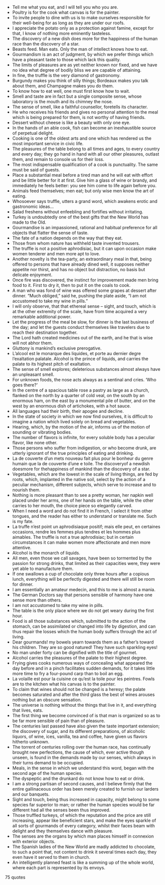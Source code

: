  - Tell me what you eat, and I will tell you who you are.
 - Poultry is for the cook what canvas is for the painter.
 - To invite people to dine with us is to make ourselves responsible for their well-being for as long as they are under our roofs.
 - I appreciate the potato only as a protection against famine, except for that, I know of nothing more eminently tasteless.
 - The discovery of a new dish does more for the happiness of the human race than the discovery of a star.
 - Beasts feed. Man eats. Only the man of intellect knows how to eat.
 - Gourmandism is an act of judgment, by which we prefer things which have a pleasant taste to those which lack this quality.
 - The limits of pleasures are as yet neither known nor fixed, and we have no idea what degree of bodily bliss we are capable of attaining.
 - In fine, the truffle is the very diamond of gastronomy.
 - Burgundy makes you think of silly things; Bordeaux makes you talk about them, and Champagne makes you do them.
 - To know how to eat well, one must first know how to wait.
 - Smell and taste are in fact but a single composite sense, whose laboratory is the mouth and its chimney the nose.
 - The sense of smell, like a faithful counsellor, foretells its character.
 - He who receives his friends and gives no personal attention to the meal which is being prepared for them, is not worthy of having friends.
 - Dessert without cheese is like a beauty with only one eye.
 - In the hands of an able cook, fish can become an inexhaustible source of perpetual delight.
 - Cooking is one of the oldest arts and one which has rendered us the most important service in civic life.
 - The pleasures of the table belong to all times and ages, to every country and every day; they go hand in hand with all our other pleasures, outlast them, and remain to console us for their loss.
 - The most indispensable qualification of a cook is punctuality. The same must be said of guests.
 - Place a substantial meal before a tired man and he will eat with effort and be little better for it at first. Give him a glass of wine or brandy, and immediately he feels better: you see him come to life again before you.
 - Animals feed themselves; men eat; but only wise men know the art of eating.
 - Whosoever says truffle, utters a grand word, which awakens erotic and gastronomic ideas...
 - Salad freshens without enfeebling and fortifies without irritating.
 - Turkey is undoubtedly one of the best gifts that the New World has made to the Old.
 - Gourmandise is an impassioned, rational and habitual preference for all objects that flatter the sense of taste.
 - The fate of a nation depends on the way that they eat.
 - Those from whom nature has withheld taste invented trousers.
 - The truffle is not a positive aphrodisiac, but it can upon occasion make women tenderer and men more apt to love.
 - Another novelty is the tea-party, an extraordinary meal in that, being offered to persons that have already dined well, it supposes neither appetite nor thirst, and has no object but distraction, no basis but delicate enjoyment.
 - Once fire was discovered, the instinct for improvement made men bring food to it. First to dry it, then to put it on the coals to cook.
 - A man who was fond of wine was offered some grapes at dessert after dinner. “Much obliged,” said he, pushing the plate aside, “I am not accustomed to take my wine in pills.”
 - I will only observe, that that ethereal sense – sight, and touch, which is at the other extremity of the scale, have from time acquired a very remarkable additional power.
 - Let the progress of the meal be slow, for dinner is the last business of the day; and let the guests conduct themselves like travelers due to reach their destination together.
 - The Lord hath created medicines out of the earth, and he that is wise will not abhor them.
 - Gluttony is mankind’s exclusive prerogative.
 - L’alcool est le monarque des liquides, et porte au dernier degre l’exaltation palatale. Alcohol is the prince of liquids, and carries the palate to its highest pitch of exaltation.
 - The sense of smell explores; deleterious substances almost always have an unpleasant smell.
 - For unknown foods, the nose acts always as a sentinal and cries. ‘Who goes there?’
 - In the centre of a spacious table rose a pastry as large as a church, flanked on the north by a quarter of cold veal, on the south by an enormous ham, on the east by a monumental pile of butter, and on the west by an enormous dish of artichokes, with a hot sauce.
 - All languages had their birth, their apogee and decline.
 - In the state of society in which we now find ourselves, it is difficult to imagine a nation which lived solely on bread and vegetables.
 - Hearing, which, by the motion of the air, informs us of the motion of sounding or vibrating bodies.
 - The number of flavors is infinite, for every soluble body has a peculiar flavor, like none other.
 - Those persons who suffer from indigestion, or who become drunk, are utterly ignorant of the true principles of eating and drinking.
 - La de couverte d’un mets nouveau fait plus pour le bonheur du genre humain que la de couverte d’une e toile. The discoveryof a newdish doesmore for thehappiness of mankind than the discovery of a star.
 - Vegetables, which are the lowest in the scale of living things, are fed by roots, which, implanted in the native soil, select by the action of a peculiar mechanism, different subjects, which serve to increase and to nourish them.
 - Nothing is more pleasant than to see a pretty woman, her napkin well placed under her arms, one of her hands on the table, while the other carries to her mouth, the choice piece so elegantly carved.
 - When I need a word and do not find it in French, I select it from other tongues, and the reader has either to understand or translate me. Such is my fate.
 - La truffe n’est point un aphrodisiaque positif; mais elle peut, en certaines occasions, rendre les femmes plus tendres et les hommes plus aimables. The truffle is not a true aphrodisiac; but in certain circumstances it can make women more affectionate and men more attentive.
 - Alcohol is the monarch of liquids.
 - All men, even those we call savages, have been so tormented by the passion for strong drinks, that limited as their capacities were, they were yet able to manufacture them.
 - If one swallows a cup of chocolate only three hours after a copious lunch, everything will be perfectly digested and there will still be room for dinner.
 - I am essentially an amateur medecin, and this to me is almost a mania.
 - The German Doctors say that persons sensible of harmony have one sense more than others.
 - I am not accustomed to take my wine in pills.
 - The table is the only place where we do not get weary during the first hour.
 - Food is all those substances which, submitted to the action of the stomach, can be assimilated or changed into life by digestion, and can thus repair the losses which the human body suffers through the act of living.
 - Dear gourmands! my bowels yearn towards them as a father’s toward his children. They are so good natured! They have such sparkling eyes!
 - No man under forty can be dignified with the title of gourmet.
 - Alcohol carries the pleasures of the palate to their highest degree.
 - Frying gives cooks numerous ways of concealing what appeared the day before and in a pinch facilitates sudden demands, for it takes little more time to fry a four-pound carp than to boil an egg.
 - La volaille est pour la cuisine ce qu’est la toile pour les peintres. Fowls are to the kitchen what his canvas is to the painter.
 - To claim that wines should not be changed is a heresy; the palate becomes saturated and after the third glass the best of wines arouses nothing but an obscure sensation.
 - The universe is nothing without the things that live in it, and everything that lives, eats.
 - The first thing we become convinced of is that man is organized so as to be far more sensible of pain than of pleasure.
 - The centuries last passed have also given the taste important extension; the discovery of sugar, and its different preparations, of alcoholic liquors, of wine, ices, vanilla, tea and coffee, have given us flavors hitherto unknown.
 - The torrent of centuries rolling over the human race, has continually brought new perfections, the cause of which, ever active though unseen, is found in the demands made by our senses, which always in their turns demand to be occupied.
 - Meals, in the sense in which we understand this word, began with the second age of the human species.
 - The dyspeptic and the drunkard do not know how to eat or drink.
 - I am a strong partisan of second causes, and I believe firmly that the entire gallinaceous order has been merely created to furnish our larders and our banquets.
 - Sight and touch, being thus increased in capacity, might belong to some species far superior to man; or rather the human species would be far different had all the senses been thus improved.
 - Those truffled turkeys, of which the reputation and the price are still increasing, appear like beneficient stars, and make the eyes sparkle of all sorts of gourmands of every category, whilst their faces beam with delight and they themselves dance with pleasure.
 - The senses are the organs by which man places himself in connexion with exterior objects.
 - The Spanish ladies of the New World are madly addicted to chocolate, to such a point that, not content to drink it several times each day, they even have it served to them in church.
 - An intelligently planned feast is like a summing up of the whole world, where each part is represented by its envoys.

75 quotes